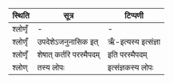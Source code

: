 | स्थिति | सूत्र | टिप्पणी |
| ----- | ------- | ------ |
| श्लोणृँ | - | - |
| श्लोणृँ | उपदेशेऽजनुनासिक इत् | ऋँ-इत्यस्य इत्संज्ञा |
| श्लोणृँ | शेषात् कर्तरि परस्मैपदम् | इति परस्मैपदम् |
| श्लोण् | तस्य लोपः | इत्संज्ञकस्य लोपः |
